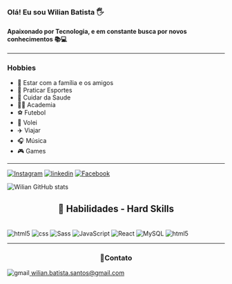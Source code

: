 
### Olá! Eu sou Wilian Batista 🖐️

#### Apaixonado por Tecnologia, e em constante busca por novos conhecimentos 📚💻
<hr/>

### **Hobbies**

- 🥳 Estar com a família e os amigos
- 🥇 Praticar Esportes
- 🍎 Cuidar da Saude
- 🏋️‍♂️ Academia
- ⚽ Futebol
- 🏐 Volei
- ✈️ Viajar
- 🎧 Música
- 🎮 Games

<hr>

[![Instagram](https://img.shields.io/badge/Instagram-E4405F?style=for-the-badge&logo=instagram&logoColor=white)](https://www.instagram.com/wilian.batista.santos/)
[![linkedin](https://img.shields.io/badge/LinkedIn-0077B5?style=for-the-badge&logo=linkedin&logoColor=white)](https://www.linkedin.com/in/wilian-santos-3070b2249/)
[![Facebook](https://img.shields.io/badge/Facebook-1877F2?style=for-the-badge&logo=facebook&logoColor=white)](https://www.facebook.com/wilian.santos.35977)

![Wilian GitHub stats](https://github-readme-stats.vercel.app/api?username=wilianbs&show_icons=true&theme=tokyonight)

## <center>🧠 Habilidades - Hard Skills</center>

<div style="display: inline_block"><br/>
    <img align="center" alt="html5" src="https://img.shields.io/badge/HTML5-E34F26?style=for-the-badge&logo=html5&logoColor=white"/>
    <img align="center" alt="css" src="https://img.shields.io/badge/CSS3-1572B6?style=for-the-badge&logo=css3&logoColor=white"/>
    <img align="center" alt="Sass" src="https://img.shields.io/badge/Sass-CC6699?style=for-the-badge&logo=sass&logoColor=white "/>
    <img align="center" alt="JavaScript" src="https://img.shields.io/badge/JavaScript-F7DF1E?style=for-the-badge&logo=javascript&logoColor=black"/>
    <img align="center" alt="React" src="https://img.shields.io/badge/React-20232A?style=for-the-badge&logo=react&logoColor=61DAFB"/>
    <img align="center" alt="MySQL" src="https://img.shields.io/badge/MySQL-00000F?style=for-the-badge&logo=mysql&logoColor=white"/>
    <img align="center" alt="html5" src="https://img.shields.io/badge/Node.js-43853D?style=for-the-badge&logo=node.js&logoColor=white "/>
<div/>
<hr>

### <center>📧**Contato**</center> 

![gmail](https://img.shields.io/badge/Gmail-D14836?style=for-the-badge&logo=gmail&logoColor=white)<a href =" mailto:wilian.batista.santos@gmail.com "> wilian.batista.santos@gmail.com<a/>




